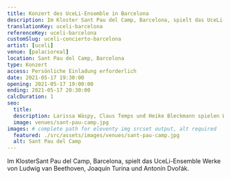 ```yaml
---
title: Konzert des UceLi-Ensemble in Barcelona
description: Im Kloster Sant Pau del Camp, Barcelona, spielt das UceLi-Ensemble Werke von Ludwig van Beethoven, Joaquín Turina und Antonín Dvořák.
translationKey: uceli-barcelona
referenceKey: uceli-barcelona
customSlug: uceli-concierto-barcelona
artist: [uceli]
venue: [palacioreal]
location: Sant Pau del Camp, Barcelona
type: Konzert
access: Persönliche Einladung erforderlich
date: 2021-05-17 19:30:00
opening: 2021-05-17 19:00:00
ending: 2021-05-17 20:30:00
calcDuration: 1
seo:
  title:
  description: Larissa Wäspy, Claus Temps und Heike Bleckmann spielen Werke von Pauline Viardot-García im Königspalast in Madrid.
  image: venues/sant-pau-camp.jpg
images: # complete path for eleventy img srcset output, alt required
  featured: ./src/assets/images/venues/sant-pau-camp.jpg
  alt: Sant Pau del Camp
---
```


Im KlosterSant Pau del Camp, Barcelona, spielt das UceLi-Ensemble Werke von Ludwig van Beethoven, Joaquín Turina und Antonín Dvořák.
